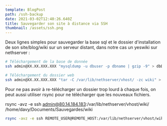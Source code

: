 ```yaml
---
template: BlogPost
path: /ssh-backup
date: 2021-03-02T12:40:26.640Z
title: Sauvegarder son site à distance via SSH
thumbnail: /assets/ssh.png
---
```

Deux lignes simples pour sauvegarder la base sql et le dossier d'installation de son site/blog/wiki sur un serveur distant, dans notre cas un yeswiki sur nethserver :

```bash
# Téléchargement de la base de donnée
ssh admin@XX.XX.XXX.XXX "mysqldump -u dbuser -p dbname | gzip -9" > dbDump-`date +%Y-%m-%d`.sql.gz

# Téléchargement du dossier web
ssh admin@XX.XX.XXX.XXX "tar -C /var/lib/nethserver/vhost/ -zc wiki" > dossierWiki-`date +%Y-%m-%d`.tar
```

Pour ne pas avoir à re-télécharger un dossier trop lourd à chaque fois, on peut aussi utiliser rsync pour ne télécharger que les nouveaux fichiers.

rsync -avz -e ssh admin@80.14.184.183:/var/lib/nethserver/vhost/wiki/ /home/davy/Documents/Sauvegardes/wiki

```bash
rsync -avz -e ssh REMOTE_USER@REMOTE_HOST:/var/lib/nethserver/vhost/wiki /backup/directory/on/backup/host
```
